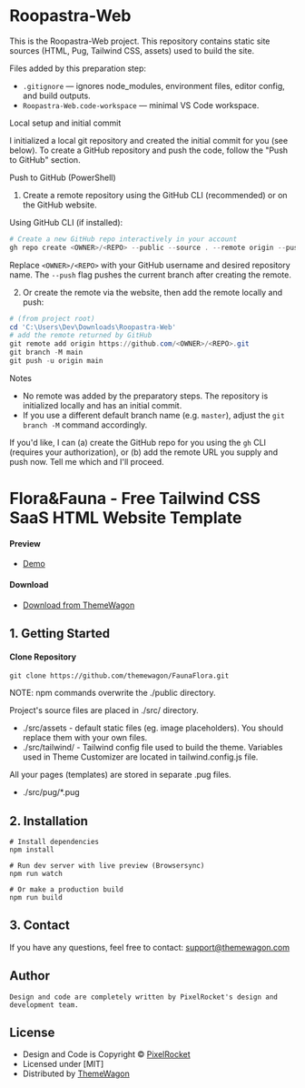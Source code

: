 # Roopastra-Web

This is the Roopastra-Web project. This repository contains static site sources (HTML, Pug, Tailwind CSS, assets) used to build the site.

Files added by this preparation step:
- `.gitignore` — ignores node_modules, environment files, editor config, and build outputs.
- `Roopastra-Web.code-workspace` — minimal VS Code workspace.

Local setup and initial commit

I initialized a local git repository and created the initial commit for you (see below). To create a GitHub repository and push the code, follow the "Push to GitHub" section.

Push to GitHub (PowerShell)

1) Create a remote repository using the GitHub CLI (recommended) or on the GitHub website.

Using GitHub CLI (if installed):

```powershell
# Create a new GitHub repo interactively in your account
gh repo create <OWNER>/<REPO> --public --source . --remote origin --push
```

Replace `<OWNER>/<REPO>` with your GitHub username and desired repository name. The `--push` flag pushes the current branch after creating the remote.

2) Or create the remote via the website, then add the remote locally and push:

```powershell
# (from project root)
cd 'C:\Users\Dev\Downloads\Roopastra-Web'
# add the remote returned by GitHub
git remote add origin https://github.com/<OWNER>/<REPO>.git
git branch -M main
git push -u origin main
```

Notes
- No remote was added by the preparatory steps. The repository is initialized locally and has an initial commit.
- If you use a different default branch name (e.g. `master`), adjust the `git branch -M` command accordingly.

If you'd like, I can (a) create the GitHub repo for you using the `gh` CLI (requires your authorization), or (b) add the remote URL you supply and push now. Tell me which and I'll proceed.
# Flora&Fauna - Free Tailwind CSS SaaS HTML Website Template

#### Preview

- [Demo](https://themewagon.github.io/FaunaFlora/)

#### Download

- [Download from ThemeWagon](https://themewagon.com/themes/florafauna/)

## 1. Getting Started

#### Clone Repository

```
git clone https://github.com/themewagon/FaunaFlora.git
```

NOTE: npm commands overwrite the ./public directory.

Project's source files are placed in ./src/ directory.

- ./src/assets - default static files (eg. image placeholders). You should replace them with your own files.
- ./src/tailwind/ - Tailwind config file used to build the theme. Variables used in Theme Customizer are located in tailwind.config.js file.

All your pages (templates) are stored in separate .pug files.

- ./src/pug/\*.pug

## 2. Installation

```
# Install dependencies
npm install

# Run dev server with live preview (Browsersync)
npm run watch

# Or make a production build
npm run build
```

## 3. Contact

If you have any questions, feel free to contact: support@themewagon.com

## Author

```
Design and code are completely written by PixelRocket's design and development team.
```

## License

- Design and Code is Copyright &copy; [PixelRocket](https://www.pixelrocket.store)
- Licensed under [MIT]
- Distributed by [ThemeWagon](https://themewagon.com)
